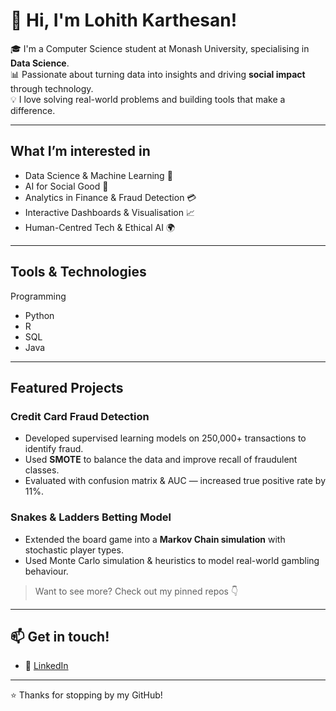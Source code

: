 # 👋 Hi, I'm Lohith Karthesan!

🎓 I'm a Computer Science student at Monash University, specialising in **Data Science**.  
📊 Passionate about turning data into insights and driving **social impact** through technology.  
💡 I love solving real-world problems and building tools that make a difference.

---

## What I’m interested in
- Data Science & Machine Learning 🤖  
- AI for Social Good 🌱  
- Analytics in Finance & Fraud Detection 💳  
- Interactive Dashboards & Visualisation 📈  
- Human-Centred Tech & Ethical AI 🌍

---

## Tools & Technologies

Programming
- Python
- R
- SQL
- Java

---

## Featured Projects

### **Credit Card Fraud Detection**
- Developed supervised learning models on 250,000+ transactions to identify fraud.
- Used **SMOTE** to balance the data and improve recall of fraudulent classes.
- Evaluated with confusion matrix & AUC — increased true positive rate by 11%.

### **Snakes & Ladders Betting Model**
- Extended the board game into a **Markov Chain simulation** with stochastic player types.
- Used Monte Carlo simulation & heuristics to model real-world gambling behaviour.

> Want to see more? Check out my pinned repos 👇

---

## 📫 Get in touch!
- 💼 [LinkedIn](https://www.linkedin.com/in/lohith-karthesan/)  

---

⭐ Thanks for stopping by my GitHub!
